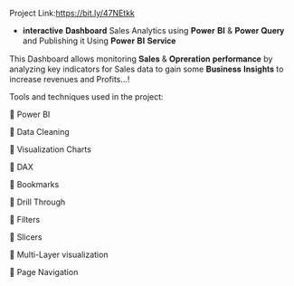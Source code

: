 Project Link:https://bit.ly/47NEtkk
- 𝐢𝐧𝐭𝐞𝐫𝐚𝐜𝐭𝐢𝐯𝐞 𝐃𝐚𝐬𝐡𝐛𝐨𝐚𝐫𝐝 Sales Analytics using 𝐏𝐨𝐰𝐞𝐫 𝐁𝐈 & 𝐏𝐨𝐰𝐞𝐫 𝐐𝐮𝐞𝐫𝐲 and Publishing it Using 𝐏𝐨𝐰𝐞𝐫 𝐁𝐈 𝐒𝐞𝐫𝐯𝐢𝐜𝐞

This Dashboard allows monitoring 𝐒𝐚𝐥𝐞𝐬 & 𝐎𝐩𝐫𝐞𝐫𝐚𝐭𝐢𝐨𝐧 𝐩𝐞𝐫𝐟𝐨𝐫𝐦𝐚𝐧𝐜𝐞 by analyzing key indicators for Sales data to gain some 𝐁𝐮𝐬𝐢𝐧𝐞𝐬𝐬 𝐈𝐧𝐬𝐢𝐠𝐡𝐭𝐬 to increase revenues and Profits...!

Tools and techniques used in the project:

🔹 Power BI

🔹 Data Cleaning

🔹 Visualization Charts

🔹 DAX

🔹 Bookmarks

🔹 Drill Through

🔹 Filters

🔹 Slicers

🔹 Multi-Layer visualization

🔹 Page Navigation

